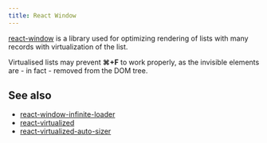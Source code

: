 ```yaml
---
title: React Window
---
```


[react-window](https://github.com/bvaughn/react-window) is a library used for optimizing rendering of lists with many records with virtualization of the list.

Virtualised lists may prevent **⌘+F** to work properly, as the invisible elements are - in fact - removed from the DOM tree.

## See also

- [react-window-infinite-loader](https://github.com/bvaughn/react-window-infinite-loader)
- [react-virtualized](https://bvaughn.github.io/react-virtualized)
- [react-virtualized-auto-sizer]()
